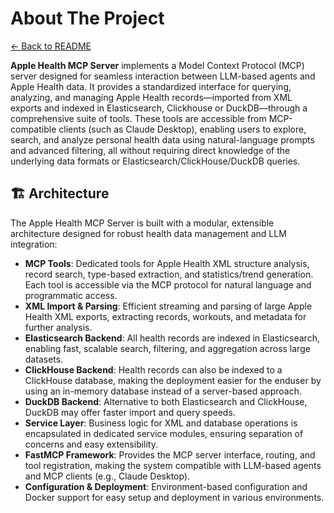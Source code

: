 # About The Project

[← Back to README](../README.md)

**Apple Health MCP Server** implements a Model Context Protocol (MCP) server designed for seamless interaction between LLM-based agents and Apple Health data. It provides a standardized interface for querying, analyzing, and managing Apple Health records—imported from XML exports and indexed in Elasticsearch, Clickhouse or DuckDB—through a comprehensive suite of tools. These tools are accessible from MCP-compatible clients (such as Claude Desktop), enabling users to explore, search, and analyze personal health data using natural-language prompts and advanced filtering, all without requiring direct knowledge of the underlying data formats or Elasticsearch/ClickHouse/DuckDB queries.

## 🏗️ Architecture

The Apple Health MCP Server is built with a modular, extensible architecture designed for robust health data management and LLM integration:

- **MCP Tools**: Dedicated tools for Apple Health XML structure analysis, record search, type-based extraction, and statistics/trend generation. Each tool is accessible via the MCP protocol for natural language and programmatic access.
- **XML Import & Parsing**: Efficient streaming and parsing of large Apple Health XML exports, extracting records, workouts, and metadata for further analysis.
- **Elasticsearch Backend**: All health records are indexed in Elasticsearch, enabling fast, scalable search, filtering, and aggregation across large datasets.
- **ClickHouse Backend**: Health records can also be indexed to a ClickHouse database, making the deployment easier for the enduser by using an in-memory database instead of a server-based approach.
- **DuckDB Backend**: Alternative to both Elasticsearch and ClickHouse, DuckDB may offer faster import and query speeds.
- **Service Layer**: Business logic for XML and database operations is encapsulated in dedicated service modules, ensuring separation of concerns and easy extensibility.
- **FastMCP Framework**: Provides the MCP server interface, routing, and tool registration, making the system compatible with LLM-based agents and MCP clients (e.g., Claude Desktop).
- **Configuration & Deployment**: Environment-based configuration and Docker support for easy setup and deployment in various environments.
